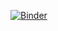 [![Binder](https://mybinder.org/badge_logo.svg)](https://mybinder.org/v2/gh/kastnerp/GlaserMethod/main?labpath=GlaserMethod.ipynb)
